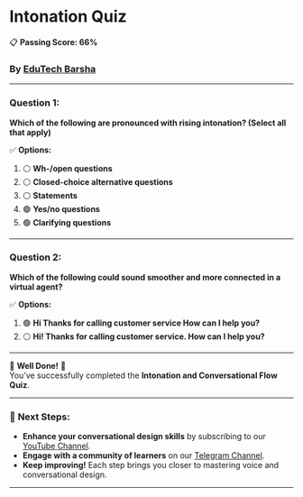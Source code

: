 # **Intonation Quiz**  
📋 **Passing Score: 66%**  
### **By [EduTech Barsha](https://www.youtube.com/@edutechbarsha)**  
---

### **Question 1:**  
**Which of the following are pronounced with rising intonation? (Select all that apply)**  

✅ **Options:**  
1. ⚪ **Wh-/open questions**  
2. ⚪ **Closed-choice alternative questions**  
3. ⚪ **Statements**  
4. 🟢 **Yes/no questions**  
5. 🟢 **Clarifying questions**  

---

### **Question 2:**  
**Which of the following could sound smoother and more connected in a virtual agent?**  

✅ **Options:**  
1. 🟢 **Hi Thanks for calling customer service How can I help you?**  
2. ⚪ **Hi! Thanks for calling customer service. How can I help you?**  

---

🎉 **Well Done!** 🎉  
You’ve successfully completed the **Intonation and Conversational Flow Quiz**.  

---

### 🚀 **Next Steps**:  
- **Enhance your conversational design skills** by subscribing to our [YouTube Channel](https://www.youtube.com/@edutechbarsha).  
- **Engage with a community of learners** on our [Telegram Channel](https://t.me/edutechbarsha).  
- **Keep improving!** Each step brings you closer to mastering voice and conversational design.  

---
